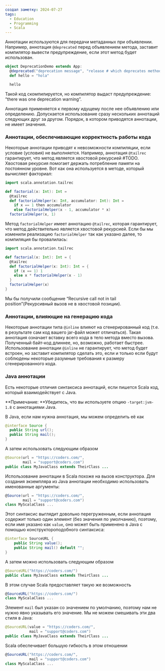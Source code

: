 ```yaml
---
создал заметку: 2024-07-27
tags:
  - Education
  - Programming
  - Scala
---
```

Аннотации используются для передачи метаданных при объявлении. Например, аннотация `@deprecated` перед объявлением метода, заставит компилятор вывести предупреждение, если этот метод будет использован.
```scala
object DeprecationDemo extends App:
  @deprecated("deprecation message", "release # which deprecates method")
  def hello = "hola"

  hello
```
Такой код скомпилируется, но компилятор выдаст предупреждение: “there was one deprecation warning”.

Аннотация применяется к первому идущему после нее объявлению или определению. Допускается использование сразу нескольких аннотаций следующих друг за другом. Порядок, в котором приводятся аннотации, не имеет значения.
### Аннотации, обеспечивающие корректность работы кода
Некоторые аннотации приводят к невозможности компиляции, если условие (условия) не выполняется. Например, аннотация `@tailrec` гарантирует, что метод является хвостовой рекурсией #TODO. Хвостовая рекурсия помогает держать потребление памяти на постоянном уровне. Вот как она используется в методе, который вычисляет факториал:
```scala
import scala.annotation.tailrec

def factorial(x: Int): Int =
  @tailrec
  def factorialHelper(x: Int, accumulator: Int): Int =
    if x == 1 then accumulator
    else factorialHelper(x - 1, accumulator * x)
  factorialHelper(x, 1)
```
Метод `factorialHelper` имеет аннотацию `@tailrec`, которая гарантирует, что метод действительно является хвостовой рекурсией. Если бы мы изменили реализацию `factorialHelper` так как указано далее, то компиляция бы провалилась:
```scala
import scala.annotation.tailrec

def factorial(x: Int): Int = {
  @tailrec
  def factorialHelper(x: Int): Int = {
    if (x == 1) 1
    else x * factorialHelper(x - 1)
  }
  factorialHelper(x)
}
```
Мы бы получили сообщение “Recursive call not in tail position”(Рекурсивный вызов не в хвостовой позиции).
### Аннотации, влияющие на генерацию кода
Некоторые аннотации типа `@inline` влияют на сгенерированный код (т.е. в результате сам код вашего jar-файл может отличаться). Такая аннотация означает вставку всего кода в тело метода вместо вызова. Полученный байт-код длиннее, но, возможно, работает быстрее. Использование аннотации `@inline` не гарантирует, что метод будет встроен, но заставит компилятор сделать это, если и только если будут соблюдены некоторые разумные требования к размеру сгенерированного кода.
### Java аннотации
Есть некоторые отличия синтаксиса аннотаций, если пишется Scala код, который взаимодействует с Java.

**Примечание: **Убедитесь, что вы используете опцию `-target:jvm-1.8` с аннотациями Java.

В Java, если нам нужна аннотация, мы можем определить её как
```java
@interface Source {
  public String url();
  public String mail();
}
```
А затем использовать следующим образом
```java
@Source(url = "https://coders.com/",
        mail = "support@coders.com")
public class MyJavaClass extends TheirClass ...
```
Использование аннотации в Scala похоже на вызов конструктора. Для создания экземпляра из Java аннотации необходимо использовать именованные аргументы:
```scala
@Source(url = "https://coders.com/",
        mail = "support@coders.com")
class MyScalaClass ...
```
Этот синтаксис выглядит довольно перегруженным, если аннотация содержит только один элемент (без значения по умолчанию), поэтому, если имя указано как `value`, оно может быть применено в Java с помощью конструктороподобного синтаксиса:
```java
@interface SourceURL {
    public String value();
    public String mail() default "";
}
```
А затем можно использовать следующим образом
```java
@SourceURL("https://coders.com/")
public class MyJavaClass extends TheirClass ...
```
В этом случае Scala предоставляет такую же возможность
```scala
@SourceURL("https://coders.com/")
class MyScalaClass ...
```
Элемент `mail` был указан со значением по умолчанию, поэтому нам не нужно явно указывать его значение. Мы не можем смешивать эти два стиля в Java:
```java
@SourceURL(value = "https://coders.com/",
           mail = "support@coders.com")
public class MyJavaClass extends TheirClass ...
```
Scala обеспечивает большую гибкость в этом отношении
```scala
@SourceURL("https://coders.com/",
           mail = "support@coders.com")
class MyScalaClass ...
```